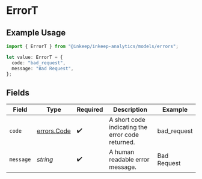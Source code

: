 # ErrorT

## Example Usage

```typescript
import { ErrorT } from "@inkeep/inkeep-analytics/models/errors";

let value: ErrorT = {
  code: "bad_request",
  message: "Bad Request",
};
```

## Fields

| Field                                            | Type                                             | Required                                         | Description                                      | Example                                          |
| ------------------------------------------------ | ------------------------------------------------ | ------------------------------------------------ | ------------------------------------------------ | ------------------------------------------------ |
| `code`                                           | [errors.Code](../../models/errors/code.md)       | :heavy_check_mark:                               | A short code indicating the error code returned. | bad_request                                      |
| `message`                                        | *string*                                         | :heavy_check_mark:                               | A human readable error message.                  | Bad Request                                      |